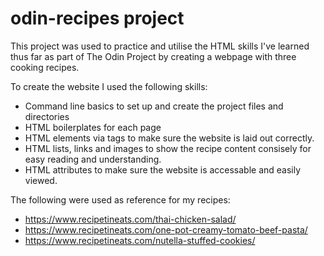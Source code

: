 # odin-recipes project
This project was used to practice and utilise the HTML skills I've learned thus far as part of The Odin Project by creating a webpage with three cooking recipes.

To create the website I used the following skills:
* Command line basics to set up and create the project files and directories
* HTML boilerplates for each page
* HTML elements via tags to make sure the website is laid out correctly.
* HTML lists, links and images to show the recipe content consisely for easy reading and understanding.
* HTML attributes to make sure the website is accessable and easily viewed.


The following were used as reference for my recipes:

* https://www.recipetineats.com/thai-chicken-salad/
* https://www.recipetineats.com/one-pot-creamy-tomato-beef-pasta/
* https://www.recipetineats.com/nutella-stuffed-cookies/